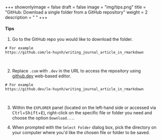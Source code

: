 +++
showonlyimage = false
draft = false
image = "img/tips.png"
title = "GitHub: Download a single folder from a GitHub repository"
weight = 2
description = " "
+++


#### Tips
1. Go to the GitHub repo you would like to download the folder.

```
# For example
https://github.com/le-huynh/writing_journal_article_in_rmarkdown
```

<br>

2. Replace `.com` with `.dev` in the URL to access the repository using [github.dev](https://github.com/github/dev) web-based editor.

```
# For example
https://github.dev/le-huynh/writing_journal_article_in_rmarkdown
```

<br>

3. Within the `EXPLORER` panel (located on the left-hand side or accessed via <kbd>Ctrl</kbd>+<kbd>Shift</kbd>+<kbd>E</kbd>), right-click on the specific file or folder you need and choose the option `Download...`.

4. When prompted with the `Select Folder` dialog box, pick the directory on your computer where you'd like the chosen file or folder to be saved.









